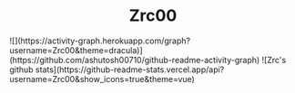 <h1 align="Center">Zrc00</h1>
![](https://activity-graph.herokuapp.com/graph?username=Zrc00&theme=dracula)](https://github.com/ashutosh00710/github-readme-activity-graph)
![Zrc's github stats](https://github-readme-stats.vercel.app/api?username=Zrc00&show_icons=true&theme=vue)

